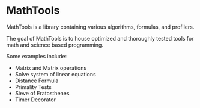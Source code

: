 # MathTools

MathTools is a library containing various algorithms, formulas, and profilers. 


The goal of MathTools is to house optimized and thoroughly tested tools for math and science based programming. 

Some examples include:
- Matrix and Matrix operations
- Solve system of linear equations
- Distance Formula
- Primality Tests
- Sieve of Eratosthenes
- Timer Decorator


